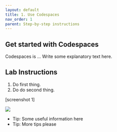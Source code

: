 ```yaml
---
layout: default
title: 1. Use Codespaces
nav_order: 1
parent: Step-by-step instructions
---
```


## Get started with Codespaces

Codespaces is ...
Write some explanatory text here.

## Lab Instructions

1. Do first thing.
2. Do do second thing.
  
[screenshot 1]

<img src="https://via.placeholder.com/700x500/457b9d/fff.png" />


* Tip:  Some useful information here
* Tip:  More tips please

 
 

  